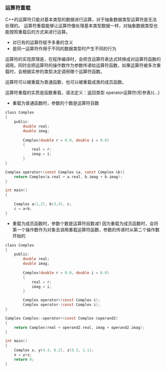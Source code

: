 ### 运算符重载
C++的运算符只能对基本类型的数据进行运算，对于抽象数据类型运算符是无法处理的。
运算符重载能够让运算符像处理基本类型数据一样，对抽象数据类型也能按照重载后的方式来进行运算。

- 对已有的运算符赋予多重的含义
- 是同一运算符作用于不同的数据类型时产生不同的行为

运算符的实现原理是，在程序编译时，会把含运算符表达式转换成对运算符函数的调用，同时会把运算符的操作数作为参数传递给运算符函数，如果运算符被多次重载时，会根据实参的类型决定调用哪个运算符函数。

运算符可以被重载为普通函数，也可以被重载成类的成员函数。

运算符重载的实质是函数重载，语法定义：返回类型 operator运算符(形参表){...}

- 重载为普通函数时，参数的个数是运算符目数
```c
class Complex
{
    public:
        double real;
        double imag;
    
        Complex(double r = 0.0, double i = 0.0)
        {
            real = r;
            imag = i;            
        }
}

Complex operator+(const Complex &a, const Complex &b){
    return Complex(a.real + a.real, b.imag + b.imag);
}

int main()
{
    
    Complex a(1,2), b(3,4), c;
    c = a+b;
}
```
- 重载为成员函数时，参数个数是运算符目数减1
因为重载为成员函数时，会将第一个操作数作为对象去调用重载运算符函数，参数的传递时从第二个操作数开始的
```c
class Complex
{
    public:
        double real;
        double imag;
    
        Complex(double r = 0.0, double i = 0.0)
        {
            real = r;
            imag = i;            
        }

        Complex operator+(const Complex &);
        Complex operator-(const Complex &);
}

Complex Complex::operator+(const Complex &operand2)
{
    return Complex(real + operand2.real, imag + operand2.imag);
}

int main()
{
    Complex x, y(4.3, 8.2), z(3.3, 1.1);
    x = y+z;
    return 0;
}
```
